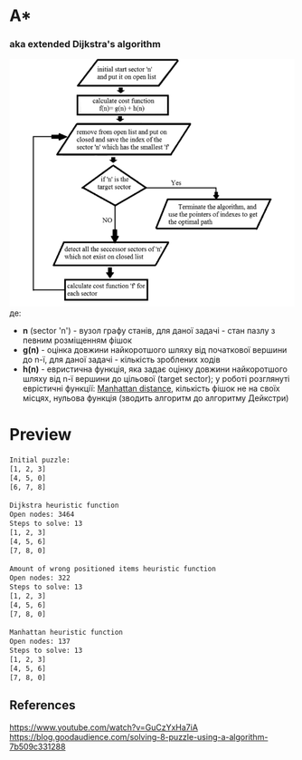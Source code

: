 # A*
### aka extended Dijkstra's algorithm

![Picture](https://github.com/olehsamoilenko/resources/blob/master/AIMethods/Flow-chart-of-A-star-algorithm.png)
де:

* **n** (sector 'n') - вузол графу станів, для даної задачі - стан пазлу з певним розміщенням фішок
* **g(n)** - оцінка довжини найкоротшого шляху від початкової вершини до n-ї, для даної задачі - кількість зроблених ходів
* **h(n)** - евристична функція, яка задає оцінку довжини найкоротшого шляху від n-ї вершини до цільової (target sector); у роботі розглянуті еврістичні функції: [Manhattan distance](https://xlinux.nist.gov/dads/HTML/manhattanDistance.html), кількість фішок не на своїх місцях, нульова функція (зводить алгоритм до алгоритму Дейкстри)

# Preview
```
Initial puzzle:
[1, 2, 3]
[4, 5, 0]
[6, 7, 8]

Dijkstra heuristic function
Open nodes: 3464
Steps to solve: 13
[1, 2, 3]
[4, 5, 6]
[7, 8, 0]

Amount of wrong positioned items heuristic function
Open nodes: 322
Steps to solve: 13
[1, 2, 3]
[4, 5, 6]
[7, 8, 0]

Manhattan heuristic function
Open nodes: 137
Steps to solve: 13
[1, 2, 3]
[4, 5, 6]
[7, 8, 0]
```

## References
https://www.youtube.com/watch?v=GuCzYxHa7iA<br>
https://blog.goodaudience.com/solving-8-puzzle-using-a-algorithm-7b509c331288
